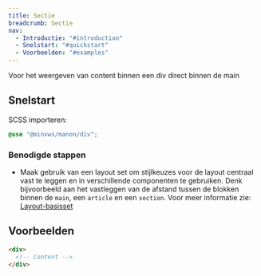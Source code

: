 ```yaml
---
title: Sectie
breadcrumb: Sectie
nav:
  - Introductie: "#introduction"
  - Snelstart: "#quickstart"
  - Voorbeelden: "#examples"
---
```


<p id="introduction">Voor het weergeven van content binnen een div direct binnen de main</p>
<h2 id="quickstart">Snelstart</h2>

SCSS importeren:

```scss
@use "@minvws/manon/div";
```

### Benodigde stappen

- Maak gebruik van een layout set om stijlkeuzes voor de layout centraal vast te
  leggen en in verschillende componenten te gebruiken. Denk bijvoorbeeld aan het
  vastleggen van de afstand tussen de blokken binnen de `main`, een `article` en
  een `section`. Voor meer informatie zie:
  [Layout-basisset](/components/layout/layout-set)

<h2 id="examples">Voorbeelden</h2>

```html
<div>
  <!-- Content -->
</div>
```
